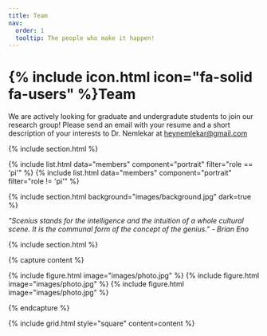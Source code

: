 ```yaml
---
title: Team
nav:
  order: 1
  tooltip: The people who make it happen!
---
```


# {% include icon.html icon="fa-solid fa-users" %}Team

We are actively looking for graduate and undergradute students to join our research group!
Please send an email with your resume and a short description of your interests to Dr. Nemlekar at heynemlekar@gmail.com

{% include section.html %}

{% include list.html data="members" component="portrait" filter="role == 'pi'" %}
{% include list.html data="members" component="portrait" filter="role != 'pi'" %}

{% include section.html background="images/background.jpg" dark=true %}

*"Scenius stands for the intelligence and the intuition of a whole cultural scene. It is the communal form of the concept of the genius." - Brian Eno*

{% include section.html %}

{% capture content %}

{% include figure.html image="images/photo.jpg" %}
{% include figure.html image="images/photo.jpg" %}
{% include figure.html image="images/photo.jpg" %}

{% endcapture %}

{% include grid.html style="square" content=content %}
